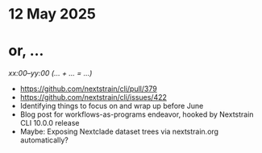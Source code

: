 # 12 May 2025
# or, …

_xx:00–yy:00 (… + … = …)_  

- <https://github.com/nextstrain/cli/pull/379>
- <https://github.com/nextstrain/cli/issues/422>
- Identifying things to focus on and wrap up before June
- Blog post for workflows-as-programs endeavor, hooked by Nextstrain CLI 10.0.0 release
- Maybe: Exposing Nextclade dataset trees via nextstrain.org automatically?

